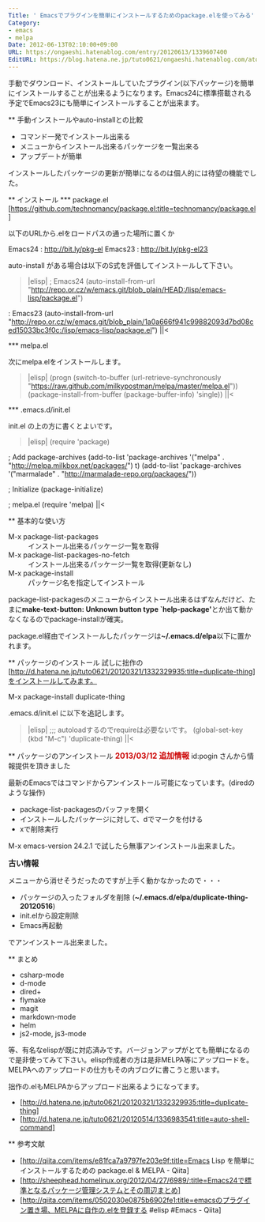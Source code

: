 ```yaml
---
Title: ' Emacsでプラグインを簡単にインストールするためのpackage.elを使ってみる'
Category:
- emacs
- melpa
Date: 2012-06-13T02:10:00+09:00
URL: https://ongaeshi.hatenablog.com/entry/20120613/1339607400
EditURL: https://blog.hatena.ne.jp/tuto0621/ongaeshi.hatenablog.com/atom/entry/6435922169449192641
---
```


手動でダウンロード、インストールしていたプラグイン(以下パッケージ)を簡単にインストールすることが出来るようになります。Emacs24に標準搭載される予定でEmacs23にも簡単にインストールすることが出来ます。

** 手動インストールやauto-installとの比較
- コマンド一発でインストール出来る
- メニューからインストール出来るパッケージを一覧出来る
- アップデートが簡単

インストールしたパッケージの更新が簡単になるのは個人的には待望の機能でした。

** インストール
*** package.el
[https://github.com/technomancy/package.el:title=technomancy/package.el]

以下のURLから.elをロードパスの通った場所に置くか

Emacs24 : http://bit.ly/pkg-el
Emacs23 : http://bit.ly/pkg-el23

auto-install がある場合は以下のS式を評価してインストールして下さい。

>|elisp|
; Emacs24
(auto-install-from-url "http://repo.or.cz/w/emacs.git/blob_plain/HEAD:/lisp/emacs-lisp/package.el")

: Emacs23
(auto-install-from-url "http://repo.or.cz/w/emacs.git/blob_plain/1a0a666f941c99882093d7bd08ced15033bc3f0c:/lisp/emacs-lisp/package.el")
||<

*** melpa.el

次にmelpa.elをインストールします。

>|elisp|
(progn
  (switch-to-buffer
   (url-retrieve-synchronously
    "https://raw.github.com/milkypostman/melpa/master/melpa.el"))
  (package-install-from-buffer  (package-buffer-info) 'single))
||<

*** .emacs.d/init.el

init.el の上の方に書くとよいです。

>|elisp|
(require 'package)

; Add package-archives
(add-to-list 'package-archives '("melpa" . "http://melpa.milkbox.net/packages/") t)
(add-to-list 'package-archives '("marmalade" . "http://marmalade-repo.org/packages/"))

; Initialize
(package-initialize)

; melpa.el
(require 'melpa)
||<

** 基本的な使い方
<dl>
<dt>M-x package-list-packages</dt>
<dd>インストール出来るパッケージ一覧を取得</dd>
<dt>M-x package-list-packages-no-fetch</dt>
<dd>インストール出来るパッケージ一覧を取得(更新なし)</dd>
<dt>M-x package-install</dt>
<dd>パッケージ名を指定してインストール</dd>
</dL>

package-list-packagesのメニューからインストール出来るはずなんだけど、たまに<span class="deco" style="font-weight:bold;">make-text-button: Unknown button type `help-package'</span>とか出て動かなくなるのでpackage-installが確実。

package.el経由でインストールしたパッケージは<span class="deco" style="font-weight:bold;">~/.emacs.d/elpa</span>以下に置かれます。

** パッケージのインストール
試しに拙作の[http://d.hatena.ne.jp/tuto0621/20120321/1332329935:title=duplicate-thing]をインストールしてみます。

 M-x package-install duplicate-thing

.emacs.d/init.el に以下を追記します。 

>|elisp|
;;; autoloadするのでrequireは必要ないです。
(global-set-key (kbd "M-c") 'duplicate-thing)
||<

** パッケージのアンインストール
<span style="color: #cc0000"><span style="font-size: 110%"><b>2013/03/12 追加情報</b></span></span> id:pogin さんから情報提供を頂きました

最新のEmacsではコマンドからアンインストール可能になっています。(diredのような操作)

+ package-list-packagesのバッファを開く
+ インストールしたパッケージに対して、dでマークを付ける
+ xで削除実行

M-x emacs-version 24.2.1 で試したら無事アンインストール出来ました。

<b><span style="font-size: 110%">古い情報</span></b>

メニューから消せそうだったのですが上手く動かなかったので・・・

+ パッケージの入ったフォルダを削除 (<span class="deco" style="font-weight:bold;">~/.emacs.d/elpa/duplicate-thing-20120516</span>)
+ init.elから設定削除
+ Emacs再起動

でアンインストール出来ました。

** まとめ
- csharp-mode
- d-mode
- dired+
- flymake
- magit
- markdown-mode
- helm
- js2-mode, js3-mode

等、有名なelispが既に対応済みです。バージョンアップがとても簡単になるので是非使ってみて下さい。elisp作成者の方は是非MELPA等にアップロードを。MELPAへのアップロードの仕方もその内ブログに書こうと思います。

拙作の.elもMELPAからアップロード出来るようになってます。

- [http://d.hatena.ne.jp/tuto0621/20120321/1332329935:title=duplicate-thing]
- [http://d.hatena.ne.jp/tuto0621/20120514/1336983541:title=auto-shell-command]

** 参考文献
- [http://qiita.com/items/e81fca7a9797fe203e9f:title=Emacs Lisp を簡単にインストールするための package.el & MELPA - Qiita]
- [http://sheephead.homelinux.org/2012/04/27/6989/:title=Emacs24で標準となるパッケージ管理システムとその周辺まとめ]
- [http://qiita.com/items/0502030e0875b6902fe1:title=emacsのプラグイン置き場、MELPAに自作の.elを登録する #elisp #Emacs - Qiita]
